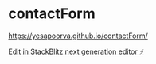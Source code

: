 # contactForm

https://yesapoorva.github.io/contactForm/

[Edit in StackBlitz next generation editor ⚡️](https://stackblitz.com/~/github.com/yesapoorva/contactForm)
